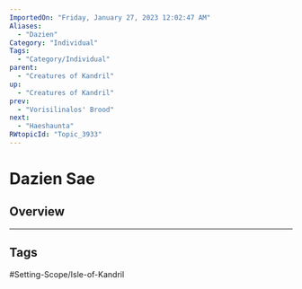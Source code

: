 ```yaml
---
ImportedOn: "Friday, January 27, 2023 12:02:47 AM"
Aliases:
  - "Dazien"
Category: "Individual"
Tags:
  - "Category/Individual"
parent:
  - "Creatures of Kandril"
up:
  - "Creatures of Kandril"
prev:
  - "Vorisilinalos' Brood"
next:
  - "Haeshaunta"
RWtopicId: "Topic_3933"
---
```

# Dazien Sae
## Overview

---
## Tags
#Setting-Scope/Isle-of-Kandril

